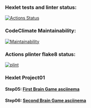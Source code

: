 ### Hexlet tests and linter status:
[![Actions Status](https://github.com/alienflakes/python-project-lvl1/workflows/hexlet-check/badge.svg)](https://github.com/alienflakes/python-project-lvl1/actions)

### CodeClimate Maintainability:
[![Maintainability](https://api.codeclimate.com/v1/badges/a99a88d28ad37a79dbf6/maintainability)](https://codeclimate.com/github/codeclimate/codeclimate/maintainability)

### Actions plinter flake8 status:
[![plint](https://github.com/alienflakes/python-project-lvl1/actions/workflows/plinter.yml/badge.svg)](https://github.com/alienflakes/python-project-lvl1/actions/workflows/plinter.yml)

### Hexlet Project01

#### Step05: [First Brain Game asciinema](https://asciinema.org/a/4qZsm58zOP90RMm4cUh9KLwTW "wish me luck")

#### Step06: [Second Brain Game asciinema](https://asciinema.org/a/65ANbJ1KM0jEsZ4dhzaxtIWOM "it's working!!!")
